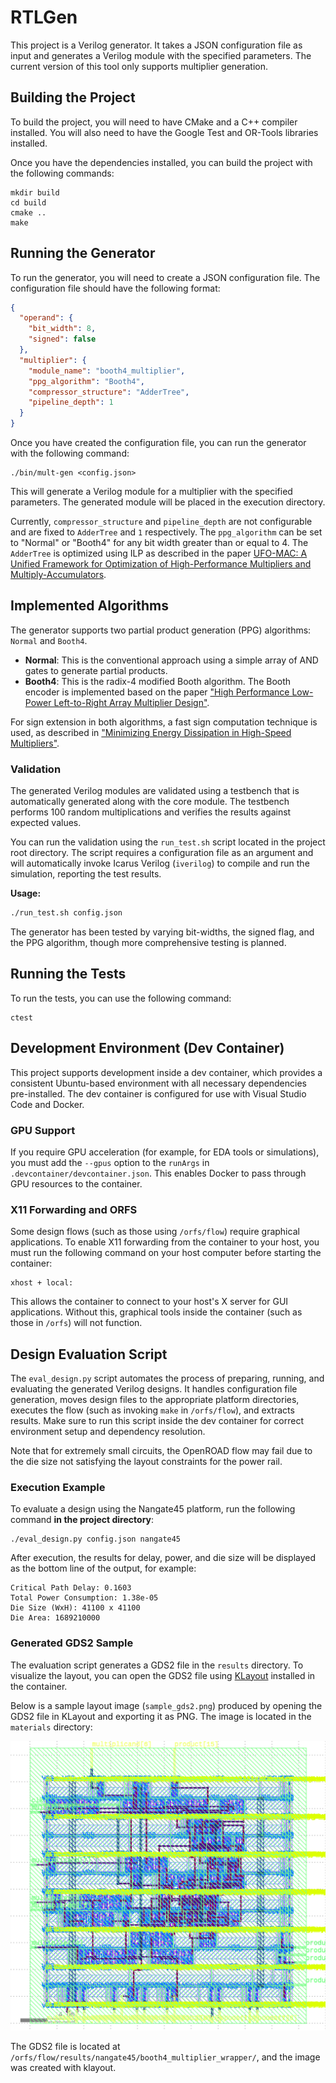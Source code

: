 # RTLGen

This project is a Verilog generator. It takes a JSON configuration file as input and generates a Verilog module with the specified parameters. The current version of this tool only supports multiplier generation.

## Building the Project

To build the project, you will need to have CMake and a C++ compiler installed. You will also need to have the Google Test and OR-Tools libraries installed.

Once you have the dependencies installed, you can build the project with the following commands:

```
mkdir build
cd build
cmake ..
make
```

## Running the Generator

To run the generator, you will need to create a JSON configuration file. The configuration file should have the following format:

```json
{
  "operand": {
    "bit_width": 8,
    "signed": false
  },
  "multiplier": {
    "module_name": "booth4_multiplier",
    "ppg_algorithm": "Booth4",
    "compressor_structure": "AdderTree",
    "pipeline_depth": 1
  }
}
```

Once you have created the configuration file, you can run the generator with the following command:

```
./bin/mult-gen <config.json>
```

This will generate a Verilog module for a multiplier with the specified parameters. The generated module will be placed in the  execution directory.

Currently, `compressor_structure` and `pipeline_depth` are not configurable and are fixed to `AdderTree` and `1` respectively. The `ppg_algorithm` can be set to "Normal" or "Booth4" for any bit width greater than or equal to 4. The `AdderTree` is optimized using ILP as described in the paper [UFO-MAC: A Unified Framework for Optimization of High-Performance Multipliers and Multiply-Accumulators](https://arxiv.org/abs/2408.06935).

## Implemented Algorithms

The generator supports two partial product generation (PPG) algorithms: `Normal` and `Booth4`.

- **Normal**: This is the conventional approach using a simple array of AND gates to generate partial products.
- **Booth4**: This is the radix-4 modified Booth algorithm. The Booth encoder is implemented based on the paper ["High Performance Low-Power Left-to-Right Array Multiplier Design"](https://ieeexplore.ieee.org/document/1388192).

For sign extension in both algorithms, a fast sign computation technique is used, as described in ["Minimizing Energy Dissipation in High-Speed Multipliers"](https://ieeexplore.ieee.org/document/621285).

### Validation

The generated Verilog modules are validated using a testbench that is automatically generated along with the core module. The testbench performs 100 random multiplications and verifies the results against expected values.

You can run the validation using the `run_test.sh` script located in the project root directory. The script requires a configuration file as an argument and will automatically invoke Icarus Verilog (`iverilog`) to compile and run the simulation, reporting the test results.

**Usage:**
```sh
./run_test.sh config.json
```

The generator has been tested by varying bit-widths, the signed flag, and the PPG algorithm, though more comprehensive testing is planned.

## Running the Tests

To run the tests, you can use the following command:

```
ctest
```

## Development Environment (Dev Container)

This project supports development inside a dev container, which provides a consistent Ubuntu-based environment with all necessary dependencies pre-installed. The dev container is configured for use with Visual Studio Code and Docker.

### GPU Support

If you require GPU acceleration (for example, for EDA tools or simulations), you must add the `--gpus` option to the `runArgs` in `.devcontainer/devcontainer.json`. This enables Docker to pass through GPU resources to the container.

### X11 Forwarding and ORFS

Some design flows (such as those using `/orfs/flow`) require graphical applications. To enable X11 forwarding from the container to your host, you must run the following command on your host computer before starting the container:

```
xhost + local:
```

This allows the container to connect to your host's X server for GUI applications. Without this, graphical tools inside the container (such as those in `/orfs`) will not function.

## Design Evaluation Script

The `eval_design.py` script automates the process of preparing, running, and evaluating the generated Verilog designs. It handles configuration file generation, moves design files to the appropriate platform directories, executes the flow (such as invoking `make` in `/orfs/flow`), and extracts results. Make sure to run this script inside the dev container for correct environment setup and dependency resolution.

Note that for extremely small circuits, the OpenROAD flow may fail due to the die size not satisfying the layout constraints for the power rail.

### Execution Example

To evaluate a design using the Nangate45 platform, run the following command **in the project directory**:

```
./eval_design.py config.json nangate45
```

After execution, the results for delay, power, and die size will be displayed as the bottom line of the output, for example:

```
Critical Path Delay: 0.1603
Total Power Consumption: 1.38e-05
Die Size (WxH): 41100 x 41100
Die Area: 1689210000
```

### Generated GDS2 Sample

The evaluation script generates a GDS2 file in the `results` directory. To visualize the layout, you can open the GDS2 file using [KLayout](https://www.klayout.de/) installed in the container. 

Below is a sample layout image (`sample_gds2.png`) produced by opening the GDS2 file in KLayout and exporting it as PNG. The image is located in the `materials` directory:

![Generated GDS2 Sample](materials/sample_gds2.png)

The GDS2 file is located at `/orfs/flow/results/nangate45/booth4_multiplier_wrapper/`, and the image was created with klayout.
